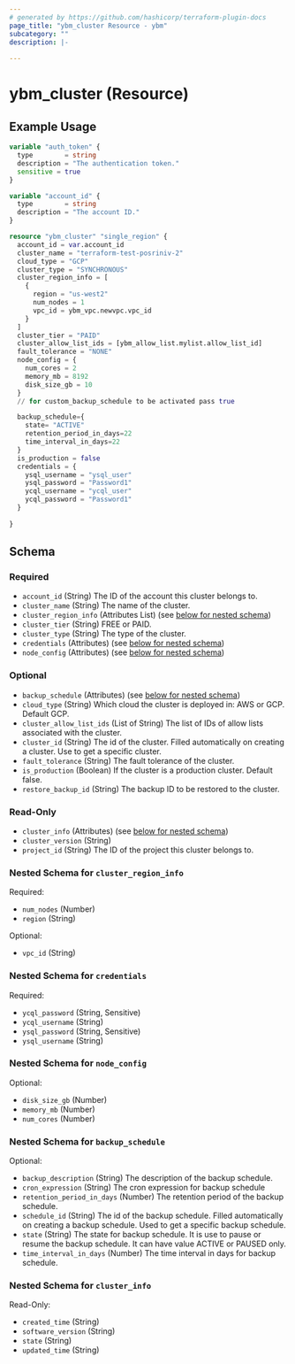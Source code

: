 ```yaml
---
# generated by https://github.com/hashicorp/terraform-plugin-docs
page_title: "ybm_cluster Resource - ybm"
subcategory: ""
description: |-
  
---
```


# ybm_cluster (Resource)



## Example Usage

```terraform
variable "auth_token" {
  type        = string
  description = "The authentication token."
  sensitive = true
}

variable "account_id" {
  type        = string
  description = "The account ID."
}

resource "ybm_cluster" "single_region" {
  account_id = var.account_id
  cluster_name = "terraform-test-posriniv-2"
  cloud_type = "GCP"
  cluster_type = "SYNCHRONOUS"
  cluster_region_info = [
    {
      region = "us-west2"
      num_nodes = 1
      vpc_id = ybm_vpc.newvpc.vpc_id
    }
  ]
  cluster_tier = "PAID"
  cluster_allow_list_ids = [ybm_allow_list.mylist.allow_list_id]
  fault_tolerance = "NONE"
  node_config = {
    num_cores = 2
    memory_mb = 8192
    disk_size_gb = 10
  }
  // for custom_backup_schedule to be activated pass true 

  backup_schedule={
    state= "ACTIVE"
    retention_period_in_days=22
    time_interval_in_days=22
  }
  is_production = false
  credentials = {
    ysql_username = "ysql_user"
    ysql_password = "Password1"
    ycql_username = "ycql_user"
    ycql_password = "Password1"
  }
 
}
```

<!-- schema generated by tfplugindocs -->
## Schema

### Required

- `account_id` (String) The ID of the account this cluster belongs to.
- `cluster_name` (String) The name of the cluster.
- `cluster_region_info` (Attributes List) (see [below for nested schema](#nestedatt--cluster_region_info))
- `cluster_tier` (String) FREE or PAID.
- `cluster_type` (String) The type of the cluster.
- `credentials` (Attributes) (see [below for nested schema](#nestedatt--credentials))
- `node_config` (Attributes) (see [below for nested schema](#nestedatt--node_config))

### Optional

- `backup_schedule` (Attributes) (see [below for nested schema](#nestedatt--backup_schedule))
- `cloud_type` (String) Which cloud the cluster is deployed in: AWS or GCP. Default GCP.
- `cluster_allow_list_ids` (List of String) The list of IDs of allow lists associated with the cluster.
- `cluster_id` (String) The id of the cluster. Filled automatically on creating a cluster. Use to get a specific cluster.
- `fault_tolerance` (String) The fault tolerance of the cluster.
- `is_production` (Boolean) If the cluster is a production cluster. Default false.
- `restore_backup_id` (String) The backup ID to be restored to the cluster.

### Read-Only

- `cluster_info` (Attributes) (see [below for nested schema](#nestedatt--cluster_info))
- `cluster_version` (String)
- `project_id` (String) The ID of the project this cluster belongs to.

<a id="nestedatt--cluster_region_info"></a>
### Nested Schema for `cluster_region_info`

Required:

- `num_nodes` (Number)
- `region` (String)

Optional:

- `vpc_id` (String)


<a id="nestedatt--credentials"></a>
### Nested Schema for `credentials`

Required:

- `ycql_password` (String, Sensitive)
- `ycql_username` (String)
- `ysql_password` (String, Sensitive)
- `ysql_username` (String)


<a id="nestedatt--node_config"></a>
### Nested Schema for `node_config`

Optional:

- `disk_size_gb` (Number)
- `memory_mb` (Number)
- `num_cores` (Number)


<a id="nestedatt--backup_schedule"></a>
### Nested Schema for `backup_schedule`

Optional:

- `backup_description` (String) The description of the backup schedule.
- `cron_expression` (String) The cron expression for  backup schedule
- `retention_period_in_days` (Number) The retention period of the backup schedule.
- `schedule_id` (String) The id of the backup schedule. Filled automatically on creating a backup schedule. Used to get a specific backup schedule.
- `state` (String) The state for  backup schedule. It is use to pause or resume the backup schedule. It can have value ACTIVE or PAUSED only.
- `time_interval_in_days` (Number) The time interval in days for backup schedule.


<a id="nestedatt--cluster_info"></a>
### Nested Schema for `cluster_info`

Read-Only:

- `created_time` (String)
- `software_version` (String)
- `state` (String)
- `updated_time` (String)


